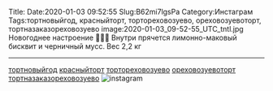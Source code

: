 Title:
Date:2020-01-03 09:52:55
Slug:B62mi7lgsPa
Category:Инстаграм
Tags:тортновыйгод, красныйторт, тортореховозуево, ореховозуевоторт, тортназаказореховозуево
image:2020-01-03_09-52-55_UTC_tntl.jpg
Новогоднее настроение 🎄🎅🥳
Внутри прячется лимонно-маковый бисквит и черничный мусс.  Вес 2,2 кг
_______________________
[тортновыйгод]({tag}тортновыйгод) [красныйторт]({tag}красныйторт) [тортореховозуево]({tag}тортореховозуево) [ореховозуевоторт]({tag}ореховозуевоторт) [тортназаказореховозуево]({tag}тортназаказореховозуево)
![instagram]({attach}images/2020-01-03_09-52-55_UTC.jpg)
